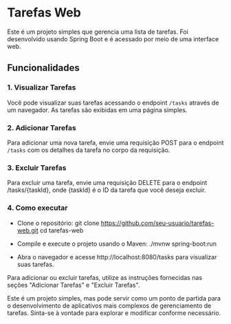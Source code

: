 # Tarefas Web

Este é um projeto simples que gerencia uma lista de tarefas. Foi desenvolvido usando Spring Boot e é acessado por meio de uma interface web.

## Funcionalidades

### 1. Visualizar Tarefas

Você pode visualizar suas tarefas acessando o endpoint `/tasks` através de um navegador. As tarefas são exibidas em uma página simples.

### 2. Adicionar Tarefas

Para adicionar uma nova tarefa, envie uma requisição POST para o endpoint `/tasks` com os detalhes da tarefa no corpo da requisição.

### 3. Excluir Tarefas

Para excluir uma tarefa, envie uma requisição DELETE para o endpoint /tasks/{taskId}, onde {taskId} é o ID da tarefa que você deseja excluir.

### 4. Como executar

- Clone o repositório:
git clone https://github.com/seu-usuario/tarefas-web.git
cd tarefas-web

- Compile e execute o projeto usando o Maven:
./mvnw spring-boot:run

- Abra o navegador e acesse http://localhost:8080/tasks para visualizar suas tarefas.

Para adicionar ou excluir tarefas, utilize as instruções fornecidas nas seções "Adicionar Tarefas" e "Excluir Tarefas".

Este é um projeto simples, mas pode servir como um ponto de partida para o desenvolvimento de aplicativos mais complexos de gerenciamento de tarefas. 
Sinta-se à vontade para explorar e modificar conforme necessário.
